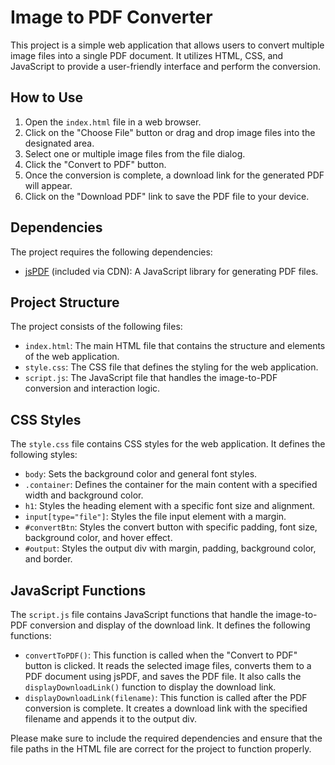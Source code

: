 # Image to PDF Converter

This project is a simple web application that allows users to convert multiple image files into a single PDF document. It utilizes HTML, CSS, and JavaScript to provide a user-friendly interface and perform the conversion.

## How to Use

1. Open the `index.html` file in a web browser.
2. Click on the "Choose File" button or drag and drop image files into the designated area.
3. Select one or multiple image files from the file dialog.
4. Click the "Convert to PDF" button.
5. Once the conversion is complete, a download link for the generated PDF will appear.
6. Click on the "Download PDF" link to save the PDF file to your device.

## Dependencies

The project requires the following dependencies:

- [jsPDF](https://cdnjs.cloudflare.com/ajax/libs/jspdf/1.5.3/jspdf.debug.js) (included via CDN): A JavaScript library for generating PDF files.

## Project Structure

The project consists of the following files:

- `index.html`: The main HTML file that contains the structure and elements of the web application.
- `style.css`: The CSS file that defines the styling for the web application.
- `script.js`: The JavaScript file that handles the image-to-PDF conversion and interaction logic.

## CSS Styles

The `style.css` file contains CSS styles for the web application. It defines the following styles:

- `body`: Sets the background color and general font styles.
- `.container`: Defines the container for the main content with a specified width and background color.
- `h1`: Styles the heading element with a specific font size and alignment.
- `input[type="file"]`: Styles the file input element with a margin.
- `#convertBtn`: Styles the convert button with specific padding, font size, background color, and hover effect.
- `#output`: Styles the output div with margin, padding, background color, and border.

## JavaScript Functions

The `script.js` file contains JavaScript functions that handle the image-to-PDF conversion and display of the download link. It defines the following functions:

- `convertToPDF()`: This function is called when the "Convert to PDF" button is clicked. It reads the selected image files, converts them to a PDF document using jsPDF, and saves the PDF file. It also calls the `displayDownloadLink()` function to display the download link.
- `displayDownloadLink(filename)`: This function is called after the PDF conversion is complete. It creates a download link with the specified filename and appends it to the output div.

Please make sure to include the required dependencies and ensure that the file paths in the HTML file are correct for the project to function properly.
